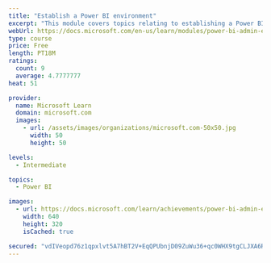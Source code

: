```yaml
---
title: "Establish a Power BI environment"
excerpt: "This module covers topics relating to establishing a Power BI environment within Office 365 containers."
webUrl: https://docs.microsoft.com/en-us/learn/modules/power-bi-admin-environment/
type: course
price: Free
length: PT18M
ratings:
  count: 9
  average: 4.7777777
heat: 51

provider:
  name: Microsoft Learn
  domain: microsoft.com
  images:
    - url: /assets/images/organizations/microsoft.com-50x50.jpg
      width: 50
      height: 50

levels:
  - Intermediate

topics:
  - Power BI

images:
  - url: https://docs.microsoft.com/learn/achievements/power-bi-admin-environment-social.png
    width: 640
    height: 320
    isCached: true

secured: "vdIVeopd76z1qpxlvt5A7hBT2V+EqQPUbnjD09ZuWu36+qc0WHX9tgCLJXA6RLjwgYqEZIzsxWIXac2RBq7uToj9A/hVS+IG/r4NJIvRhXmlS0eK5jcVF9URBu0cGagP2EThJGZWfp8EBR6qCl6Xj1M4Eq4/e90nz6EXBH2UUOXECktqz8jBYk7vcW25M/1TLYpFwAdk31+LVgoT1SqaxJcS50oYXZN6lWqAD/y5ptU18GEomccU8BiOaaMGSxdbtXCxidbilVzJEyThANCzVuKqWMwr+jqAHR3Ny7qq4pHc+fznUInmbhiV1Kvr/6qYyFPrs+qPty1v7T9bvrZg2WRmvGZFY54qedg3Kas8ocD3YeazAH6h/fopy/spvEEckcBz0RevOkp9zha9gBlNBYtR5USJV9AkW93Xq3h7Xc0=;bC9HBY81YorRq20Gr7Kqgg=="
---
```


